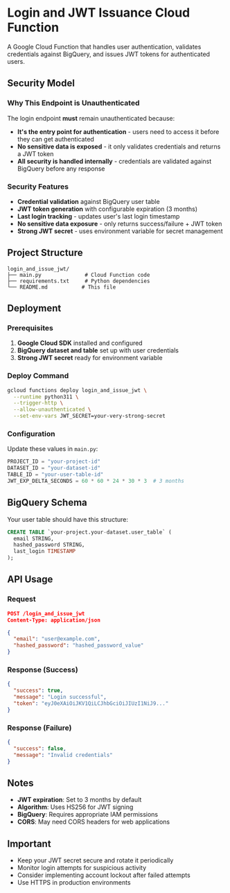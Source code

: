 # Login and JWT Issuance Cloud Function

A Google Cloud Function that handles user authentication, validates credentials against BigQuery, and issues JWT tokens for authenticated users.

## Security Model

### Why This Endpoint is Unauthenticated

The login endpoint **must** remain unauthenticated because:

- **It's the entry point for authentication** - users need to access it before they can get authenticated
- **No sensitive data is exposed** - it only validates credentials and returns a JWT token
- **All security is handled internally** - credentials are validated against BigQuery before any response

### Security Features

- **Credential validation** against BigQuery user table
- **JWT token generation** with configurable expiration (3 months)
- **Last login tracking** - updates user's last login timestamp
- **No sensitive data exposure** - only returns success/failure + JWT token
- **Strong JWT secret** - uses environment variable for secret management

## Project Structure

```
login_and_issue_jwt/
├── main.py              # Cloud Function code
├── requirements.txt     # Python dependencies
└── README.md           # This file
```

## Deployment

### Prerequisites

1. **Google Cloud SDK** installed and configured
2. **BigQuery dataset and table** set up with user credentials
3. **Strong JWT secret** ready for environment variable

### Deploy Command

```bash
gcloud functions deploy login_and_issue_jwt \
  --runtime python311 \
  --trigger-http \
  --allow-unauthenticated \
  --set-env-vars JWT_SECRET=your-very-strong-secret
```

### Configuration

Update these values in `main.py`:

```python
PROJECT_ID = "your-project-id"
DATASET_ID = "your-dataset-id"
TABLE_ID = "your-user-table-id"
JWT_EXP_DELTA_SECONDS = 60 * 60 * 24 * 30 * 3  # 3 months
```

## BigQuery Schema

Your user table should have this structure:

```sql
CREATE TABLE `your-project.your-dataset.user_table` (
  email STRING,
  hashed_password STRING,
  last_login TIMESTAMP
);
```

## API Usage

### Request

```json
POST /login_and_issue_jwt
Content-Type: application/json

{
  "email": "user@example.com",
  "hashed_password": "hashed_password_value"
}
```

### Response (Success)

```json
{
  "success": true,
  "message": "Login successful",
  "token": "eyJ0eXAiOiJKV1QiLCJhbGciOiJIUzI1NiJ9..."
}
```

### Response (Failure)

```json
{
  "success": false,
  "message": "Invalid credentials"
}
```

## Notes

- **JWT expiration**: Set to 3 months by default
- **Algorithm**: Uses HS256 for JWT signing
- **BigQuery**: Requires appropriate IAM permissions
- **CORS**: May need CORS headers for web applications

## Important

- Keep your JWT secret secure and rotate it periodically
- Monitor login attempts for suspicious activity
- Consider implementing account lockout after failed attempts
- Use HTTPS in production environments 